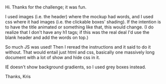 Hi. Thanks for the challenge; it was fun.

I used images (i.e. the header) where the mockup had words, and I used css where it had images (i.e. the clickable boxes' shading). If the intention is to have the title animated or something like that, this would change. (I do realize that I don't have any h1 tags; if this was the real deal I'd use the blank header and add the words on top.)

So much JS was used! Then I reread the instructions and it said to do it without. That would entail just html and css, basically one massively long document with a lot of show and hide css in it. 

IE doesn't show background gradients, so I used grey boxes instead. 

Thanks,
Kris